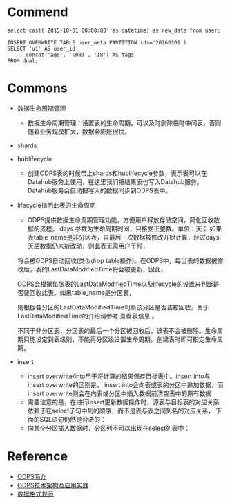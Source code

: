 # Commend

```
select cast('2015-10-01 00:00:00' as datetime) as new_date from user;
```

```
INSERT OVERWRITE TABLE user_meta PARTITION (ds='20160101')
SELECT 'u1' AS user_id
    , concat('age', '\003', '18') AS tags
FROM dual;
```


# Commons

 - [数据生命周期管理](数据生命周期管理)
    - 数据生命周期管理：设置表的生命周期，可以及时删除临时中间表，否则随着业务规模扩大，数据会膨胀很快。
 - shards
 - hublifecycle
    - 创建ODPS表的时候带上shards和hublifecycle参数，表示表可以在Datahub服务上使用，在这里我们把结果表也写入Datahub服务。Datahub服务会自动把写入的数据同步到ODPS表中。
 - lifecycle指明此表的生命周期
    - ODPS提供数据生命周期管理功能，方便用户释放存储空间，简化回收数据的流程。
    days 参数为生命周期时间，只接受正整数。单位：天；
    如果表table_name是非分区表，自最后一次数据被修改开始计算，经过days天后数据仍未被改动，则此表无需用户干预，
    
    将会被ODPS自动回收(类似drop table操作)。在ODPS中，每当表的数据被修改后，表的LastDataModifiedTime将会被更新，因此，
    
    ODPS会根据每张表的LastDataModifiedTime以及lifecycle的设置来判断是否要回收此表。如果table_name是分区表，
    
    则根据各分区的LastDataModifiedTime判断该分区是否该被回收。关于LastDataModifiedTime的介绍请参考 查看表信息 。
    
    不同于非分区表，分区表的最后一个分区被回收后，该表不会被删除。生命周期只能设定到表级别，不能再分区级设置生命周期。创建表时即可指定生命周期。
 - insert
    - insert overwrite/into用于将计算的结果保存目标表中。insert into与insert overwrite的区别是， insert into会向表或表的分区中追加数据，而insert overwrite则会在向表或分区中插入数据前清空表中的原有数据
    - 需要注意的是，在进行insert更新数据操作时，源表与目标表的对应关系依赖于在select子句中列的顺序，而不是表与表之间列名的对应关系， 下面的SQL语句仍然是合法的：
    - 向某个分区插入数据时，分区列不可以出现在select列表中：

# Reference

 - [ODPS简介](https://help.aliyun.com/document_detail/odps/summary/summary.html?spm=5176.docodps/summary/welcome.6.89.Fs1Hug)
 - [ODPS技术架构及应用实践](http://www.csdn.net/article/2014-10-20/2822184)
 - [数据格式规范](https://help.aliyun.com/document_detail/shujia/RE/dataspec/datauploadspec.html?spm=5176.docshujia/RE/startup/re-startup-pre2.6.263.8I7AGp)